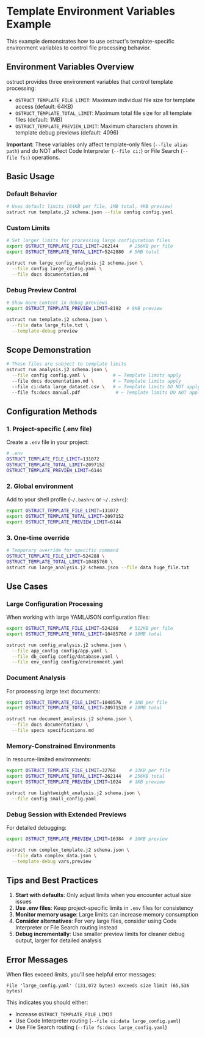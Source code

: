 # Template Environment Variables Example

This example demonstrates how to use ostruct's template-specific environment variables to control file processing behavior.

## Environment Variables Overview

ostruct provides three environment variables that control template processing:

- `OSTRUCT_TEMPLATE_FILE_LIMIT`: Maximum individual file size for template access (default: 64KB)
- `OSTRUCT_TEMPLATE_TOTAL_LIMIT`: Maximum total file size for all template files (default: 1MB)
- `OSTRUCT_TEMPLATE_PREVIEW_LIMIT`: Maximum characters shown in template debug previews (default: 4096)

**Important**: These variables only affect template-only files (`--file alias path`) and do NOT affect Code Interpreter (`--file ci:`) or File Search (`--file fs:`) operations.

## Basic Usage

### Default Behavior

```bash
# Uses default limits (64KB per file, 1MB total, 4KB preview)
ostruct run template.j2 schema.json --file config config.yaml
```

### Custom Limits

```bash
# Set larger limits for processing large configuration files
export OSTRUCT_TEMPLATE_FILE_LIMIT=262144    # 256KB per file
export OSTRUCT_TEMPLATE_TOTAL_LIMIT=5242880  # 5MB total

ostruct run large_config_analysis.j2 schema.json \
  --file config large_config.yaml \
  --file docs documentation.md
```

### Debug Preview Control

```bash
# Show more content in debug previews
export OSTRUCT_TEMPLATE_PREVIEW_LIMIT=8192  # 8KB preview

ostruct run template.j2 schema.json \
  --file data large_file.txt \
  --template-debug preview
```

## Scope Demonstration

```bash
# These files are subject to template limits
ostruct run analysis.j2 schema.json \
  --file config config.yaml \          # ← Template limits apply
  --file docs documentation.md \       # ← Template limits apply
  --file ci:data large_dataset.csv \   # ← Template limits DO NOT apply
  --file fs:docs manual.pdf             # ← Template limits DO NOT apply
```

## Configuration Methods

### 1. Project-specific (.env file)

Create a `.env` file in your project:

```bash
# .env
OSTRUCT_TEMPLATE_FILE_LIMIT=131072
OSTRUCT_TEMPLATE_TOTAL_LIMIT=2097152
OSTRUCT_TEMPLATE_PREVIEW_LIMIT=6144
```

### 2. Global environment

Add to your shell profile (`~/.bashrc` or `~/.zshrc`):

```bash
export OSTRUCT_TEMPLATE_FILE_LIMIT=131072
export OSTRUCT_TEMPLATE_TOTAL_LIMIT=2097152
export OSTRUCT_TEMPLATE_PREVIEW_LIMIT=6144
```

### 3. One-time override

```bash
# Temporary override for specific command
OSTRUCT_TEMPLATE_FILE_LIMIT=524288 \
OSTRUCT_TEMPLATE_TOTAL_LIMIT=10485760 \
ostruct run large_analysis.j2 schema.json --file data huge_file.txt
```

## Use Cases

### Large Configuration Processing

When working with large YAML/JSON configuration files:

```bash
export OSTRUCT_TEMPLATE_FILE_LIMIT=524288    # 512KB per file
export OSTRUCT_TEMPLATE_TOTAL_LIMIT=10485760 # 10MB total

ostruct run config_analysis.j2 schema.json \
  --file app_config config/app.yaml \
  --file db_config config/database.yaml \
  --file env_config config/environment.yaml
```

### Document Analysis

For processing large text documents:

```bash
export OSTRUCT_TEMPLATE_FILE_LIMIT=1048576   # 1MB per file
export OSTRUCT_TEMPLATE_TOTAL_LIMIT=20971520 # 20MB total

ostruct run document_analysis.j2 schema.json \
  --file docs documentation/ \
  --file specs specifications.md
```

### Memory-Constrained Environments

In resource-limited environments:

```bash
export OSTRUCT_TEMPLATE_FILE_LIMIT=32768     # 32KB per file
export OSTRUCT_TEMPLATE_TOTAL_LIMIT=262144   # 256KB total
export OSTRUCT_TEMPLATE_PREVIEW_LIMIT=1024   # 1KB preview

ostruct run lightweight_analysis.j2 schema.json \
  --file config small_config.yaml
```

### Debug Session with Extended Previews

For detailed debugging:

```bash
export OSTRUCT_TEMPLATE_PREVIEW_LIMIT=16384  # 16KB preview

ostruct run complex_template.j2 schema.json \
  --file data complex_data.json \
  --template-debug vars,preview
```

## Tips and Best Practices

1. **Start with defaults**: Only adjust limits when you encounter actual size issues
2. **Use .env files**: Keep project-specific limits in `.env` files for consistency
3. **Monitor memory usage**: Large limits can increase memory consumption
4. **Consider alternatives**: For very large files, consider using Code Interpreter or File Search routing instead
5. **Debug incrementally**: Use smaller preview limits for cleaner debug output, larger for detailed analysis

## Error Messages

When files exceed limits, you'll see helpful error messages:

```
File 'large_config.yaml' (131,072 bytes) exceeds size limit (65,536 bytes)
```

This indicates you should either:

- Increase `OSTRUCT_TEMPLATE_FILE_LIMIT`
- Use Code Interpreter routing (`--file ci:data large_config.yaml`)
- Use File Search routing (`--file fs:docs large_config.yaml`)
